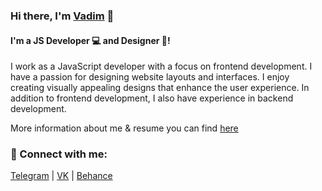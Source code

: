 ### Hi there, I'm <a href="https://drxid.ru/" target="_blank" rel="noreferrer">Vadim</a> 👋
#### I'm a JS Developer 💻 and Designer 🎨!

I work as a JavaScript developer with a focus on frontend development. I have a passion for designing website layouts and interfaces. I enjoy creating visually appealing designs that enhance the user experience. In addition to frontend development, I also have experience in backend development.

More information about me & resume you can find <a href="https://drxid.ru/" target="_blank" rel="noreferrer">here</a>

### 🤝 Connect with me:

<a href="https://t.me/drxid">Telegram</a> | 
<a href="https://vk.com/drxid">VK</a> | 
<a href="https://be.net/drxid">Behance</a>
</br>
